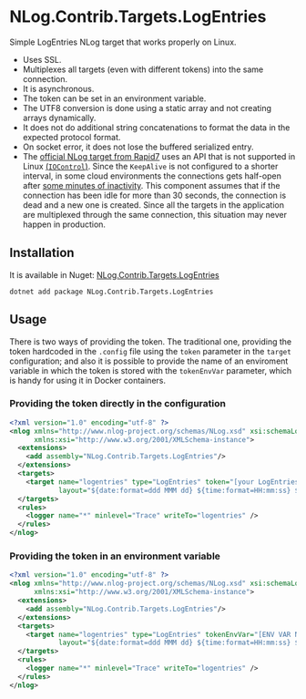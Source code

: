 # NLog.Contrib.Targets.LogEntries

Simple LogEntries NLog target that works properly on Linux. 

 - Uses SSL. 
 - Multiplexes all targets (even with different tokens) into the same connection.
 - It is asynchronous.
 - The token can be set in an environment variable.
 - The UTF8 conversion is done using a static array and not creating arrays dynamically.
 - It does not do additional string concatenations to format the data in the expected protocol format.
 - On socket error, it does not lose the buffered serialized entry.
 - The [official NLog target from Rapid7](https://github.com/rapid7/le_dotnet) uses an API that is not supported in Linux [(`IOControl`)](https://msdn.microsoft.com/en-us/library/system.net.sockets.socket.iocontrol(v=vs.110).aspx). Since the `KeepAlive` is not configured to a shorter interval, in some cloud environments the connections gets half-open after [some minutes of inactivity](//github.com/rapid7/le_dotnet/blob/master/src/LogentriesCore/LeClient.cs#L96). This component assumes that if the connection has been idle for more than 30 seconds, the connection is dead and a new one is created. Since all the targets in the application are multiplexed through the same connection, this situation may never happen in production.


## Installation
It is available in Nuget: [NLog.Contrib.Targets.LogEntries](https://www.nuget.org/packages/NLog.Contrib.Targets.LogEntries/)
```
dotnet add package NLog.Contrib.Targets.LogEntries
```

## Usage
There  is two ways of providing the token. The traditional one, providing the token hardcoded in the `.config` file using the `token` parameter in the `target` configuration; and also it is possible to provide the name of an enviroment variable in which the token is stored with the `tokenEnvVar` parameter, which is handy for using it in Docker containers.

### Providing the token directly in the configuration
```xml
<?xml version="1.0" encoding="utf-8" ?>
<nlog xmlns="http://www.nlog-project.org/schemas/NLog.xsd" xsi:schemaLocation="NLog NLog.xsd"
      xmlns:xsi="http://www.w3.org/2001/XMLSchema-instance">
  <extensions>
    <add assembly="NLog.Contrib.Targets.LogEntries"/>
  </extensions>
  <targets>
    <target name="logentries" type="LogEntries" token="[your LogEntries token]"
            layout="${date:format=ddd MMM dd} ${time:format=HH:mm:ss} ${date:format=zzz yyyy} ${logger} : ${LEVEL}, ${message}"/>
  </targets>
  <rules>
    <logger name="*" minlevel="Trace" writeTo="logentries" />
  </rules>
</nlog>
```

### Providing the token in an environment variable
```xml
<?xml version="1.0" encoding="utf-8" ?>
<nlog xmlns="http://www.nlog-project.org/schemas/NLog.xsd" xsi:schemaLocation="NLog NLog.xsd"
      xmlns:xsi="http://www.w3.org/2001/XMLSchema-instance">
  <extensions>
    <add assembly="NLog.Contrib.Targets.LogEntries"/>
  </extensions>
  <targets>
    <target name="logentries" type="LogEntries" tokenEnvVar="[ENV VAR NAME]"
            layout="${date:format=ddd MMM dd} ${time:format=HH:mm:ss} ${date:format=zzz yyyy} ${logger} : ${LEVEL}, ${message}"/>
  </targets>
  <rules>
    <logger name="*" minlevel="Trace" writeTo="logentries" />
  </rules>
</nlog>
```

